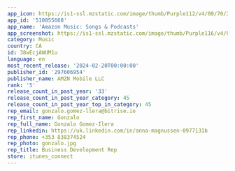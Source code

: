```yaml
---
app_icon: https://is1-ssl.mzstatic.com/image/thumb/Purple112/v4/00/70/20/0070208d-c740-58e8-19b7-b8c28cd74340/AppIcon-1x_U007emarketing-0-7-0-85-220.png/1024x1024bb.png
app_id: '510855668'
app_name: 'Amazon Music: Songs & Podcasts'
app_screenshot: https://is1-ssl.mzstatic.com/image/thumb/Purple116/v4/89/43/c2/8943c203-6a4b-d373-7c19-7a8ac7235110/c0f400e3-ba52-44b3-afc1-eff8e6409120_en-US_1242x2688_1.jpg/1242x2688bb.png
category: Music
country: CA
id: 38wEcjAWUM1u
language: en
most_recent_release: '2024-02-20T00:00:00'
publisher_id: '297606954'
publisher_name: AMZN Mobile LLC
rank: '5'
release_count_in_past_year: '33'
release_count_in_past_year_category: 45
release_count_in_past_year_top_in_category: 45
rep_email: gonzalo.gomez-llera@bitrise.io
rep_first_name: Gonzalo
rep_full_name: Gonzalo Gomez-Ilera
rep_linkedin: https://uk.linkedin.com/in/anna-magnussen-0977131b
rep_phone: +353 838374524
rep_photo: gonzalo.jpg
rep_title: Business Development Rep
store: itunes_connect
---
```

